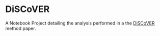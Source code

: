 # DiSCoVER
A Notebook Project detailing the analysis performed in a the [DiSCoVER](http://clincancerres.aacrjournals.org/content/early/2016/03/24/1078-0432.CCR-15-3011) method paper.
